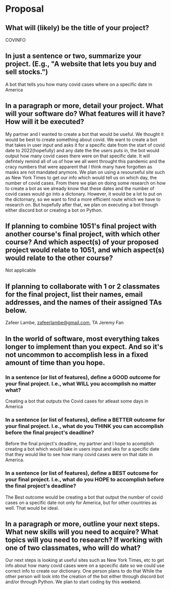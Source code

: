 # Proposal

## What will (likely) be the title of your project?

COVINFO

## In just a sentence or two, summarize your project. (E.g., "A website that lets you buy and sell stocks.")

A bot that tells you how many covid cases where on a specific date in America

## In a paragraph or more, detail your project. What will your software do? What features will it have? How will it be executed?

My partner and I wanted to create a bot that would be useful. We thought it would be best to create something about covid. We want to create a bot that takes in user input and asks it for a specific date from the start 
of covid date to 2022(hopefully) and any date the the users puts in, the bot would output how many covid cases there were on that specific date. It will defintely remind all of us of how we all went throught this pandemic 
and the cracy numbers that were apparent that I think many have forgotten as masks are not mandated anymore. We plan on using a resourseful site such as New York Times to get our info which would 
tell us on which day, the number of covid cases. From there we plan on doing some research on how to create a bot as we already know that these dates and the number of covid cases would go into a dictonary. 
However, it would be a lot to put on the dictornary, so we want to find a more efficient route which we have to research on. But hopefully after that, we plan on executing a bot through either discord bot or 
creating a bot on Python. 

## If planning to combine 1051's final project with another course's final project, with which other course? And which aspect(s) of your proposed project would relate to 1051, and which aspect(s) would relate to the other course?

Not applicable

## If planning to collaborate with 1 or 2 classmates for the final project, list their names, email addresses, and the names of their assigned TAs below.

Zafeer Lambe, zafeerlambe@gmail.com, TA Jeremy Fan

## In the world of software, most everything takes longer to implement than you expect. And so it's not uncommon to accomplish less in a fixed amount of time than you hope.

### In a sentence (or list of features), define a GOOD outcome for your final project. I.e., what WILL you accomplish no matter what?

Creating a bot that outputs the Covid cases for atleast some days in America

### In a sentence (or list of features), define a BETTER outcome for your final project. I.e., what do you THINK you can accomplish before the final project's deadline?

Before the final project's deadline, my partner and I hope to acomplish creating a bot which would take in users input and aks for a specific date that they would like to see how many covid cases were on that date in America.
### In a sentence (or list of features), define a BEST outcome for your final project. I.e., what do you HOPE to accomplish before the final project's deadline?

The Best outcome would be creating a bot that output the number of covid cases on a specific date not only for America, but for other countries as well. That would be ideal.
## In a paragraph or more, outline your next steps. What new skills will you need to acquire? What topics will you need to research? If working with one of two classmates, who will do what?

Our next steps is looking at useful sites such as New York Times, etc to get info about how many covid cases were on a spcecific date so we could use correct info to create our dictionary. One person plans to do that 
While the other person will look into the creation of the bot either through discord bot and/or through Python. We plan to start coding by this weekend. 